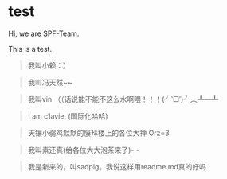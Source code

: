 # test

Hi, we are SPF-Team.


This is a test.

> 我叫小赖：）

> 我叫冯天然~~

> 我叫vin （（话说能不能不这么水啊喂！！！(╯‵□′)╯︵┻━┻

> I am c1avie.  (国际化哈哈)

> 天镶小弱鸡默默的膜拜楼上的各位大神 Orz=3

> 我叫素还真(给各位大大泡茶来了)- -

> 我是新来的，叫sadpig。我说这样用readme.md真的好吗
